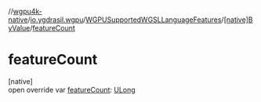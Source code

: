 //[wgpu4k-native](../../../../index.md)/[io.ygdrasil.wgpu](../../index.md)/[WGPUSupportedWGSLLanguageFeatures](../index.md)/[[native]ByValue](index.md)/[featureCount](feature-count.md)

# featureCount

[native]\
open override var [featureCount](feature-count.md): [ULong](https://kotlinlang.org/api/core/kotlin-stdlib/kotlin/-u-long/index.html)